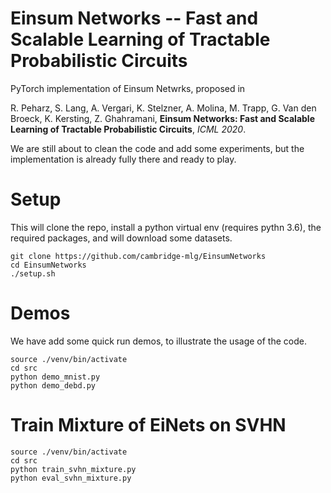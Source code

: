 # Einsum Networks -- Fast and Scalable Learning of Tractable Probabilistic Circuits

PyTorch implementation of Einsum Netwrks, proposed in 

R. Peharz, S. Lang, A. Vergari, K. Stelzner, A. Molina, M. Trapp, G. Van den Broeck, K. Kersting, Z. Ghahramani,
**Einsum Networks: Fast and Scalable Learning of Tractable Probabilistic Circuits**,
*ICML 2020*.

We are still about to clean the code and add some experiments, but the implementation is already fully there and ready to play.

# Setup 

This will clone the repo, install a python virtual env (requires pythn 3.6), the required packages, and will download some datasets.

    git clone https://github.com/cambridge-mlg/EinsumNetworks
    cd EinsumNetworks
    ./setup.sh

# Demos

We have add some quick run demos, to illustrate the usage of the code.

    source ./venv/bin/activate
    cd src
    python demo_mnist.py
    python demo_debd.py

# Train Mixture of EiNets on SVHN

    source ./venv/bin/activate
    cd src
    python train_svhn_mixture.py
    python eval_svhn_mixture.py
